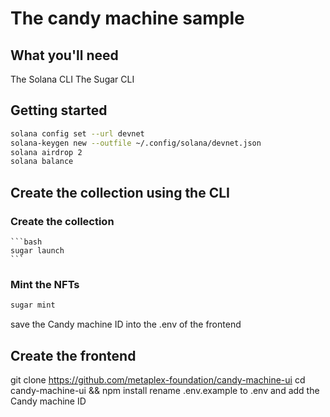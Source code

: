 # The candy machine sample

## What you'll need

The Solana CLI
The Sugar CLI

## Getting started

```bash
solana config set --url devnet
solana-keygen new --outfile ~/.config/solana/devnet.json
solana airdrop 2
solana balance
```

## Create the collection using the CLI

### Create the collection

    ```bash
    sugar launch
    ```

### Mint the NFTs

```bash
sugar mint
```

save the Candy machine ID into the .env of the frontend

## Create the frontend

git clone https://github.com/metaplex-foundation/candy-machine-ui
cd candy-machine-ui && npm install
rename .env.example to .env and add the Candy machine ID
